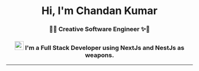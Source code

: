 <h1 align="center">Hi, I'm Chandan Kumar </h1>
<h3 align="center">🌟✨  Creative Software Engineer ✨🌟 </h3>

<h3 align="center"> <img src="https://media.giphy.com/media/hvRJCLFzcasrR4ia7z/giphy.gif" width="24"> I'm a Full Stack Developer using NextJs and NestJs as weapons.</h3>



---
